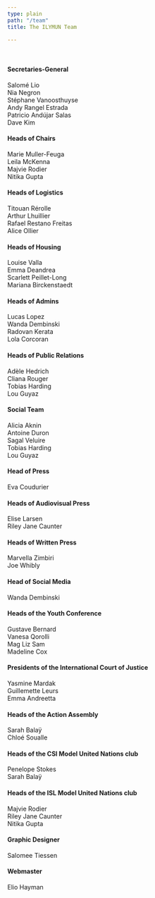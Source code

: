 ```yaml
---
type: plain
path: "/team"
title: The ILYMUN Team

---
```

<br/>

#### Secretaries-General
Salomé Lio <br>
Nia Negron <br>
Stéphane Vanoosthuyse <br>
Andy Rangel Estrada <br>
Patricio Andújar Salas <br>
Dave Kim <br>

#### Heads of Chairs
Marie Muller-Feuga <br>
Leila McKenna <br>
Majvie Rodier <br>
Nitika Gupta <br>

#### Heads of Logistics
Titouan Rérolle <br>
Arthur Lhuillier <br>
Rafael Restano Freitas <br>
Alice Ollier <br>

#### Heads of Housing
Louise Valla <br>
Emma Deandrea <br>
Scarlett Peillet-Long <br>
Mariana Birckenstaedt <br>

#### Heads of Admins
Lucas Lopez <br>
Wanda Dembinski <br>
Radovan Kerata <br>
Lola Corcoran <br>

#### Heads of Public Relations
Adèle Hedrich <br>
Cliana Rouger <br>
Tobias Harding <br>
Lou Guyaz <br>

#### Social Team
Alicia Aknin <br>
Antoine Duron <br>
Sagal Veluire  <br>
Tobias Harding <br>
Lou Guyaz <br>

#### Head of Press
Eva Coudurier <br>

#### Heads of Audiovisual Press <br>
Elise Larsen <br>
Riley Jane Caunter <br>

#### Heads of Written Press
Marvella Zimbiri <br>
Joe Whibly <br>

#### Head of Social Media
Wanda Dembinski <br>

#### Heads of the Youth Conference
Gustave Bernard <br>
Vanesa Qorolli <br>
Mag Liz Sam <br>
Madeline Cox <br>

#### Presidents of the International Court of Justice
Yasmine Mardak <br>
Guillemette Leurs <br>
Emma Andreetta <br>

#### Heads of the Action Assembly
Sarah Balaÿ <br>
Chloé Soualle <br>

#### Heads of the CSI Model United Nations club
Penelope Stokes <br>
Sarah Balaÿ <br>

#### Heads of the ISL Model United Nations club
Majvie Rodier <br>
Riley Jane Caunter <br>
Nitika Gupta  <br>

#### Graphic Designer
Salomee Tiessen <br>

#### Webmaster
Elio Hayman
